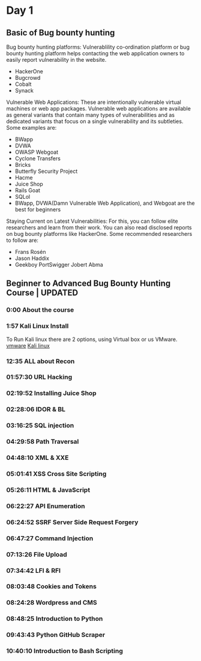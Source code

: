# Day 1

## Basic of Bug bounty hunting

Bug bounty hunting platforms: Vulnerablility co-ordination platform or bug bounty hunting platform helps contacting the web application owners to easily report vulnerability in the website.
- HackerOne
- Bugcrowd
- Cobalt
- Synack

 Vulnerable Web Applications: These are intentionally vulnerable virtual machines or web app packages. Vulnerable web application`s` are available as general variants that contain many types of vulnerabilities and as dedicated variants that focus on a single vulnerability and its subtleties. Some examples are: 

- BWapp
- DVWA
- OWASP Webgoat
- Cyclone Transfers
- Bricks
- Butterfly Security Project
- Hacme
- Juice Shop
- Rails Goat
- SQLol
- BWapp, DVWA(Damn Vulnerable Web Application), and Webgoat are the best for beginners

Staying Current on Latest Vulnerabilities: For this, you can follow elite researchers and learn from their work. You can also read disclosed reports on bug bounty platforms like HackerOne. Some recommended researchers to follow are: 

- Frans Rosén
- Jason Haddix
- Geekboy
PortSwigger
Jobert Abma

## Beginner to Advanced Bug Bounty Hunting Course | UPDATED
[](https://www.youtube.com/watch?v=Rp69edBmFFo)

### 0:00 About the course

### 1:57 Kali Linux Install
To Run Kali linux there are 2 options, using Virtual box or us VMware.
[vmware](https://www.vmware.com/)
[Kali linux](https://www.kali.org/get-kali/#kali-platforms)
### 12:35 ALL about Recon

### 01:57:30 URL Hacking

### 02:19:52 Installing Juice Shop

### 02:28:06 IDOR & BL 

### 03:16:25 SQL injection

### 04:29:58 Path Traversal 

### 04:48:10 XML & XXE

### 05:01:41 XSS Cross Site Scripting 

### 05:26:11 HTML & JavaScript

### 06:22:27 API Enumeration 

### 06:24:52 SSRF Server Side Request Forgery 

### 06:47:27 Command Injection 

### 07:13:26 File Upload

### 07:34:42 LFI & RFI

### 08:03:48 Cookies and Tokens

### 08:24:28 Wordpress and CMS

### 08:48:25 Introduction to Python

### 09:43:43 Python GitHub Scraper

### 10:40:10 Introduction to Bash Scripting